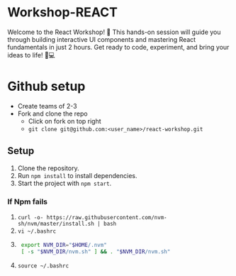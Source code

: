 # Workshop-REACT
Welcome to the React Workshop! 🚀 This hands-on session will guide you through building interactive UI components and mastering React fundamentals in just 2 hours. Get ready to code, experiment, and bring your ideas to life! 🎨💻

# Github setup

-  Create teams of 2-3
-  Fork and clone the repo
    - Click on fork on top right
    - `git clone git@github.com:<user_name>/react-workshop.git`

## Setup
1. Clone the repository.
2. Run `npm install` to install dependencies.
3. Start the project with `npm start`.

### If Npm fails 
1. `curl -o- https://raw.githubusercontent.com/nvm-sh/nvm/master/install.sh | bash`
2. `vi ~/.bashrc`
3. ```bash
    export NVM_DIR="$HOME/.nvm"
    [ -s "$NVM_DIR/nvm.sh" ] && . "$NVM_DIR/nvm.sh"
    ```
4. `source ~/.bashrc`
